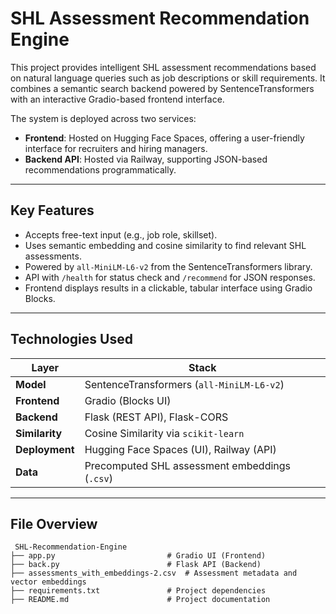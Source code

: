 # SHL Assessment  Recommendation Engine

This project provides intelligent SHL assessment recommendations based on natural language queries such as job descriptions or skill requirements. It combines a semantic search backend powered by SentenceTransformers with an interactive Gradio-based frontend interface.

The system is deployed across two services:
- **Frontend**: Hosted on Hugging Face Spaces, offering a user-friendly interface for recruiters and hiring managers.
- **Backend API**: Hosted via Railway, supporting JSON-based recommendations programmatically.

---

## Key Features

-  Accepts free-text input (e.g., job role, skillset).
-  Uses semantic embedding and cosine similarity to find relevant SHL assessments.
-  Powered by `all-MiniLM-L6-v2` from the SentenceTransformers library.
-  API with `/health` for status check and `/recommend` for JSON responses.
-  Frontend displays results in a clickable, tabular interface using Gradio Blocks.

---

## Technologies Used

| Layer       | Stack                                          |
|-------------|------------------------------------------------|
| **Model**   | SentenceTransformers (`all-MiniLM-L6-v2`)       |
| **Frontend**| Gradio (Blocks UI)                             |
| **Backend** | Flask (REST API), Flask-CORS                   |
| **Similarity** | Cosine Similarity via `scikit-learn`        |
| **Deployment** | Hugging Face Spaces (UI), Railway (API)    |
| **Data**    | Precomputed SHL assessment embeddings (`.csv`) |

---

## File Overview

```text
 SHL-Recommendation-Engine
├── app.py                         # Gradio UI (Frontend)
├── back.py                        # Flask API (Backend)
├── assessments_with_embeddings-2.csv  # Assessment metadata and vector embeddings
├── requirements.txt               # Project dependencies
├── README.md                      # Project documentation



